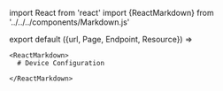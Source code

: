 import React from 'react'
import {ReactMarkdown} from '../../../components/Markdown.js'

export default ({url, Page, Endpoint, Resource}) =>
  <Page url={url} name="Device Configuration">

    <ReactMarkdown>
      # Device Configuration

    </ReactMarkdown>

  </Page>






